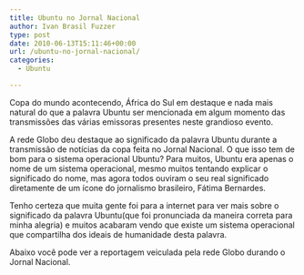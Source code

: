 ```yaml
---
title: Ubuntu no Jornal Nacional
author: Ivan Brasil Fuzzer
type: post
date: 2010-06-13T15:11:46+00:00
url: /ubuntu-no-jornal-nacional/
categories:
  - Ubuntu

---
```

Copa do mundo acontecendo, África do Sul em destaque e nada mais natural do que a palavra Ubuntu ser mencionada em algum momento das transmissões das várias emissoras presentes neste grandioso evento.

A rede Globo deu destaque ao significado da palavra Ubuntu durante a transmissão de notícias da copa feita no Jornal Nacional. O que isso tem de bom para o sistema operacional Ubuntu? Para muitos, Ubuntu era apenas o nome de um sistema operacional, mesmo muitos tentando explicar o significado do nome, mas agora todos ouviram o seu real significado diretamente de um ícone do jornalismo brasileiro, Fátima Bernardes.

Tenho certeza que muita gente foi para a internet para ver mais sobre o significado da palavra Ubuntu(que foi pronunciada da maneira correta para minha alegria) e muitos acabaram vendo que existe um sistema operacional que compartilha dos ideais de humanidade desta palavra.

Abaixo você pode ver a reportagem veiculada pela rede Globo durando o Jornal Nacional.
